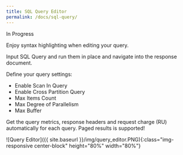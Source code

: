 ```yaml
---
title: SQL Query Editor
permalink: /docs/sql-query/
---
```


<span class="label label-warning">In Progress</span>

Enjoy syntax highlighting when editing your query.

Input SQL Query and run them in place and navigate into the response document.

Define your query settings:
- Enable Scan In Query
- Enable Cross Partition Query
- Max Items Count
- Max Degree of Parallelism
- Max Buffer

Get the query metrics, response headers and request charge (RU) automatically for each query.
Paged results is supported!

![Query Editor]({{ site.baseurl }}/img/query_editor.PNG){:class="img-responsive center-block" height="80%" width="80%"}
